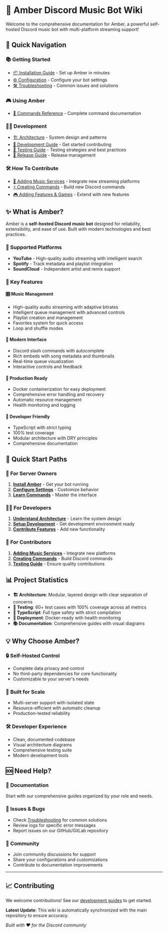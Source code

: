 # 🎵 Amber Discord Music Bot Wiki

Welcome to the comprehensive documentation for Amber, a powerful self-hosted Discord music bot with multi-platform streaming support!

## 🚀 Quick Navigation

### 📚 Getting Started
- [📦 Installation Guide](Installation) - Set up Amber in minutes
- [⚙️ Configuration](Configuration) - Configure your bot settings
- [🛠️ Troubleshooting](Troubleshooting) - Common issues and solutions

### 🎮 Using Amber
- [🎵 Commands Reference](Commands) - Complete command documentation

### 👩‍💻 Development
- [🏗️ Architecture](Architecture) - System design and patterns
- [📖 Development Guide](Developing) - Get started contributing
- [🧪 Testing Guide](Testing) - Testing strategies and best practices
- [🚀 Release Guide](Releasing) - Release management

### 🛠️ How To Contribute
- [🎼 Adding Music Services](Adding-Music-Services) - Integrate new streaming platforms
- [⚡ Creating Commands](Creating-Commands) - Build new Discord commands
- [🎮 Adding Features & Games](Adding-Features-and-Games) - Extend with new features

## ✨ What is Amber?

Amber is a **self-hosted Discord music bot** designed for reliability, extensibility, and ease of use. Built with modern technologies and best practices.

### 🎵 Supported Platforms
- **YouTube** - High-quality audio streaming with intelligent search
- **Spotify** - Track metadata and playlist integration
- **SoundCloud** - Independent artist and remix support

### 🌟 Key Features

#### 🎛️ **Music Management**
- High-quality audio streaming with adaptive bitrates
- Intelligent queue management with advanced controls
- Playlist creation and management
- Favorites system for quick access
- Loop and shuffle modes

#### 🚀 **Modern Interface**
- Discord slash commands with autocomplete
- Rich embeds with song metadata and thumbnails
- Real-time queue visualization
- Interactive controls and feedback

#### 🐳 **Production Ready**
- Docker containerization for easy deployment
- Comprehensive error handling and recovery
- Automatic resource management
- Health monitoring and logging

#### 🔧 **Developer Friendly**
- TypeScript with strict typing
- 100% test coverage
- Modular architecture with DRY principles
- Comprehensive documentation

## 🎯 Quick Start Paths

### 🎵 **For Server Owners**
1. **[Install Amber](Installation)** - Get your bot running
2. **[Configure Settings](Configuration)** - Customize behavior
3. **[Learn Commands](Commands)** - Master the interface

### 👩‍💻 **For Developers**
1. **[Understand Architecture](Architecture)** - Learn the system design
2. **[Setup Development](Developing)** - Get development environment ready
3. **[Contribute Features](Adding-Features-and-Games)** - Add new functionality

### 🎼 **For Contributors**
1. **[Adding Music Services](Adding-Music-Services)** - Integrate new platforms
2. **[Creating Commands](Creating-Commands)** - Build Discord commands
3. **[Testing Guide](Testing)** - Ensure quality contributions

## 📊 Project Statistics

- **🏗️ Architecture**: Modular, layered design with clear separation of concerns
- **🧪 Testing**: 60+ test cases with 100% coverage across all metrics
- **📝 TypeScript**: Full type safety with strict compilation
- **🐳 Deployment**: Docker-ready with health monitoring
- **📚 Documentation**: Comprehensive guides with visual diagrams

## 💡 Why Choose Amber?

### 🔒 **Self-Hosted Control**
- Complete data privacy and control
- No third-party dependencies for core functionality
- Customizable to your server's needs

### 🎯 **Built for Scale**
- Multi-server support with isolated state
- Resource-efficient with automatic cleanup
- Production-tested reliability

### 🛠️ **Developer Experience**
- Clean, documented codebase
- Visual architecture diagrams
- Comprehensive testing suite
- Modern development tools

## 🆘 Need Help?

### 📖 **Documentation**
Start with our comprehensive guides organized by your role and needs.

### 🐛 **Issues & Bugs**
- Check [Troubleshooting](Troubleshooting) for common solutions
- Review logs for specific error messages
- Report issues on our GitHub/GitLab repository

### 💬 **Community**
- Join community discussions for support
- Share your configurations and customizations
- Contribute to documentation improvements

---

## 📈 Contributing

We welcome contributions! See our [development guides](Developing) to get started.

**Latest Update**: This wiki is automatically synchronized with the main repository to ensure accuracy.

*Built with ❤️ for the Discord community*